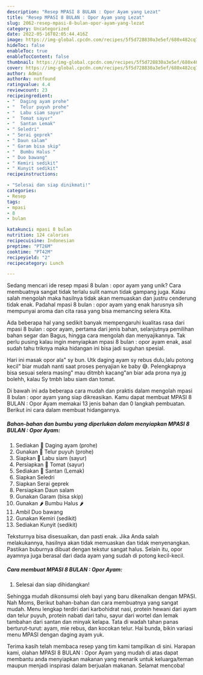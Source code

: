 ```yaml
---
description: "Resep MPASI 8 BULAN : Opor Ayam yang Lezat"
title: "Resep MPASI 8 BULAN : Opor Ayam yang Lezat"
slug: 2062-resep-mpasi-8-bulan-opor-ayam-yang-lezat
category: Uncategorized
date: 2022-05-16T02:05:44.416Z
image: https://img-global.cpcdn.com/recipes/5f5d728830a3e5ef/680x482cq70/mpasi-8-bulan-opor-ayam-foto-resep-utama.jpg
hideToc: false
enableToc: true
enableTocContent: false
thumbnail: https://img-global.cpcdn.com/recipes/5f5d728830a3e5ef/680x482cq70/mpasi-8-bulan-opor-ayam-foto-resep-utama.jpg
cover: https://img-global.cpcdn.com/recipes/5f5d728830a3e5ef/680x482cq70/mpasi-8-bulan-opor-ayam-foto-resep-utama.jpg
author: Admin
authorAv: notfound
ratingvalue: 4.4
reviewcount: 23
recipeingredient:
- "  Daging ayam prohe"
- "  Telur puyuh prohe"
- "  Labu siam sayur"
- "  Tomat sayur"
- "  Santan Lemak"
- " Seledri"
- " Serai geprek"
- " Daun salam"
- " Garam bisa skip"
- "  Bumbu Halus "
- " Duo bawang"
- " Kemiri sedikit"
- " Kunyit sedikit"
recipeinstructions:

- "Selesai dan siap dinikmati!"
categories:
- Resep
tags:
- mpasi
- 8
- bulan

katakunci: mpasi 8 bulan 
nutrition: 124 calories
recipecuisine: Indonesian
preptime: "PT26M"
cooktime: "PT42M"
recipeyield: "2"
recipecategory: Lunch

---
```





Sedang mencari ide resep mpasi 8 bulan : opor ayam yang unik? Cara membuatnya sangat tidak terlalu sulit namun tidak gampang juga. Kalau salah mengolah maka hasilnya tidak akan memuaskan dan justru cenderung tidak enak. Padahal mpasi 8 bulan : opor ayam yang enak harusnya sih mempunyai aroma dan cita rasa yang bisa memancing selera Kita.





Ada beberapa hal yang sedikit banyak mempengaruhi kualitas rasa dari mpasi 8 bulan : opor ayam, pertama dari jenis bahan, selanjutnya pemilihan bahan segar dan Bagus, hingga cara mengolah dan menyajikannya. Tak perlu pusing kalau ingin menyiapkan mpasi 8 bulan : opor ayam enak,      asal sudah tahu triknya maka hidangan ini bisa jadi suguhan spesial.














Hari ini masak opor ala&#34; sy bun. Utk daging ayam sy rebus dulu,lalu potong kecil&#34; biar mudah nanti saat proses penyajian ke baby 😅. Pelengkapnya bisa sesuai selera masing&#34; mau ditmbh kacang&#34;an biar ada prona nya jg bolehh, kalau Sy tmbh labu siam dan tomat.






Di bawah ini ada beberapa cara mudah dan praktis dalam mengolah mpasi 8 bulan : opor ayam yang siap dikreasikan. Kamu dapat membuat MPASI 8 BULAN : Opor Ayam memakai 13 jenis bahan dan 0 langkah pembuatan. Berikut ini cara dalam membuat hidangannya.

<!--inarticleads1-->

##### Bahan-bahan dan bumbu yang diperlukan dalam menyiapkan MPASI 8 BULAN : Opor Ayam:

1. Sediakan  🍖 Daging ayam (prohe)
1. Gunakan  🥚 Telur puyuh (prohe)
1. Siapkan  🥒 Labu siam (sayur)
1. Persiapkan  🍅 Tomat (sayur)
1. Sediakan  🥥 Santan (Lemak)
1. Siapkan  Seledri
1. Siapkan  Serai geprek
1. Persiapkan  Daun salam
1. Gunakan  Garam (bisa skip)
1. Gunakan  🌶 Bumbu Halus 🌶
1. Ambil  Duo bawang
1. Gunakan  Kemiri (sedikit)
1. Sediakan  Kunyit (sedikit)


Teksturnya bisa disesuaikan, dan pasti enak. Jika Anda salah melakukannya, hasilnya akan tidak memuaskan dan tidak menyenangkan. Pastikan buburnya dibuat dengan tekstur sangat halus. Selain itu, opor ayamnya juga berasal dari dada ayam yang sudah di potong kecil-kecil. 

<!--inarticleads2-->

##### Cara membuat MPASI 8 BULAN : Opor Ayam:


1. Selesai dan siap dihidangkan!

Sehingga mudah dikonsumsi oleh bayi yang baru dikenalkan dengan MPASI. Nah Moms, Berikut bahan-bahan dan cara membuatnya yang sangat mudah. Menu lengkap terdiri dari karbohidrat nasi, protein hewani dari ayam dan telur puyuh, protein nabati dari tahu, sayur dari wortel dan lemak tambahan dari santan dan minyak kelapa. Tata di wadah tahan panas berturut-turut: ayam, mie rebus, dan kocokan telur. Hai bunda, bikin variasi menu MPASI dengan daging ayam yuk. 

Terima kasih telah membaca resep yang tim kami tampilkan di sini. Harapan kami, olahan MPASI 8 BULAN : Opor Ayam yang mudah di atas dapat membantu anda menyiapkan makanan yang menarik untuk keluarga/teman maupun menjadi inspirasi dalam berjualan makanan. Selamat mencoba!
